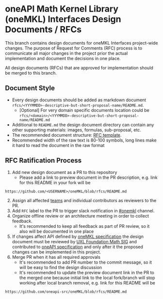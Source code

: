 # oneAPI Math Kernel Library (oneMKL) Interfaces Design Documents / RFCs

This branch contains design documents for oneMKL Interfaces project-wide changes. The purpose of Request for Comments (RFC) process is to communicate all major changes in the project prior the actual implementation and document the decisions in one place.

All design documents (RFCs) that are approved for implementation should be merged to this branch.

## Document Style

* Every design documents should be added as markdown document
`rfcs/<YYYMMDD>-descriptive-but-short-proposal-name/README.md`.
    * [Optional] For very domain specific documents location could be
`rfcs/<domain>/<YYYMMDD>-descriptive-but-short-proposal-name/README.md`
* Additional to `README.md` the design document directory can contain any other
supporting materials: images, formulas, sub-proposal, etc.
* The recommended document structure:
[RFC template](rfcs/template.md).
* Recommended width of the raw text is 80-100 symbols,
long lines make it hard to read the document in the raw format


## RFC Ratification Process

1. Add new design document as a PR to this repository
    * Please add a link to preview document in the PR description,
e.g. link for this README in your fork will be
```
https://github.com/<USERNAME>/oneMKL/blob/rfcs/README.md
```
2. Assign all affected [teams](https://github.com/oneapi-src/oneMKL/blob/develop/README.md#contributing) and individual
contributors as reviewers to the PR.
3. Add `RFC` label to the PR to trigger slack notification in [#onemkl](https://uxlfoundation.slack.com/archives/onemkl) channel.
4. Organize offline review or an architecture meeting in order to collect feedback.
    * It's recommended to keep all feedback as part of PR review, so it also
will be documented in one place
5. If changes affect API defined by [oneMKL specification](https://oneapi-spec.uxlfoundation.org/specifications/oneapi/latest/elements/onemkl/source/) the design document must be reviewed by [UXL Foundation Math SIG](https://github.com/uxlfoundation/foundation/tree/main/math) and contributed to [oneAPI specification](https://github.com/uxlfoundation/oneAPI-spec) and only after it the proposed changes can be implemented in this project.
6. Merge PR when it has all required approvals
    * It's recommended to add PR number to the commit message, so it will be easy
to find the design discussion
    * It's recommended to update the preview document link in the PR to the merged
one because initial link to the local fork/branch will stop working after local branch removal,
e.g. link for this README will be 
```
https://github.com/oneapi-src/oneMKL/blob/rfcs/README.md
```


